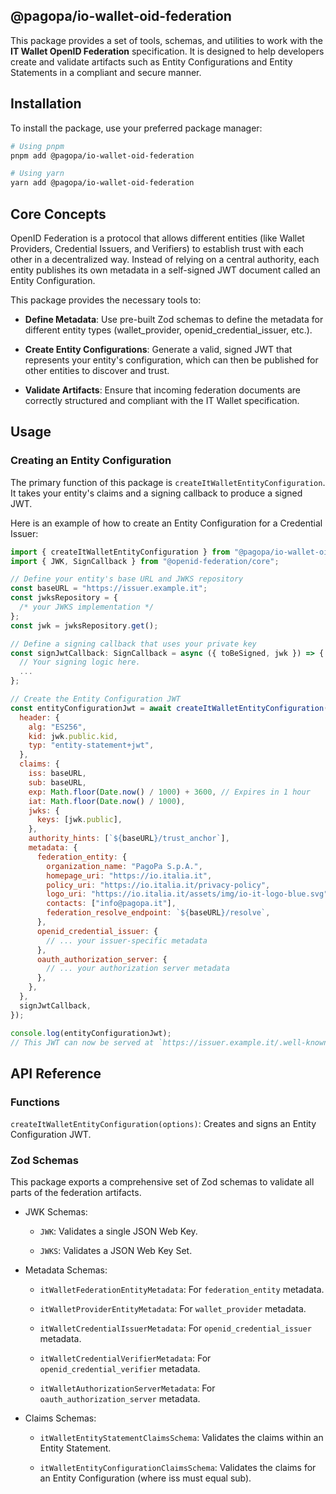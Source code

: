 ## @pagopa/io-wallet-oid-federation

This package provides a set of tools, schemas, and utilities to work with the **IT Wallet OpenID Federation** specification. It is designed to help developers create and validate artifacts such as Entity Configurations and Entity Statements in a compliant and secure manner.

## Installation

To install the package, use your preferred package manager:

```bash
# Using pnpm
pnpm add @pagopa/io-wallet-oid-federation

# Using yarn
yarn add @pagopa/io-wallet-oid-federation
```

## Core Concepts

OpenID Federation is a protocol that allows different entities (like Wallet Providers, Credential Issuers, and Verifiers) to establish trust with each other in a decentralized way. Instead of relying on a central authority, each entity publishes its own metadata in a self-signed JWT document called an Entity Configuration.

This package provides the necessary tools to:

- **Define Metadata**: Use pre-built Zod schemas to define the metadata for different entity types (wallet_provider, openid_credential_issuer, etc.).

- **Create Entity Configurations**: Generate a valid, signed JWT that represents your entity's configuration, which can then be published for other entities to discover and trust.

- **Validate Artifacts**: Ensure that incoming federation documents are correctly structured and compliant with the IT Wallet specification.

## Usage

### Creating an Entity Configuration

The primary function of this package is `createItWalletEntityConfiguration`. It takes your entity's claims and a signing callback to produce a signed JWT.

Here is an example of how to create an Entity Configuration for a Credential Issuer:

```javascript
import { createItWalletEntityConfiguration } from "@pagopa/io-wallet-oid-federation";
import { JWK, SignCallback } from "@openid-federation/core";

// Define your entity's base URL and JWKS repository
const baseURL = "https://issuer.example.it";
const jwksRepository = {
  /* your JWKS implementation */
};
const jwk = jwksRepository.get();

// Define a signing callback that uses your private key
const signJwtCallback: SignCallback = async ({ toBeSigned, jwk }) => {
  // Your signing logic here.
  ...
};

// Create the Entity Configuration JWT
const entityConfigurationJwt = await createItWalletEntityConfiguration({
  header: {
    alg: "ES256",
    kid: jwk.public.kid,
    typ: "entity-statement+jwt",
  },
  claims: {
    iss: baseURL,
    sub: baseURL,
    exp: Math.floor(Date.now() / 1000) + 3600, // Expires in 1 hour
    iat: Math.floor(Date.now() / 1000),
    jwks: {
      keys: [jwk.public],
    },
    authority_hints: [`${baseURL}/trust_anchor`],
    metadata: {
      federation_entity: {
        organization_name: "PagoPa S.p.A.",
        homepage_uri: "https://io.italia.it",
        policy_uri: "https://io.italia.it/privacy-policy",
        logo_uri: "https://io.italia.it/assets/img/io-it-logo-blue.svg",
        contacts: ["info@pagopa.it"],
        federation_resolve_endpoint: `${baseURL}/resolve`,
      },
      openid_credential_issuer: {
        // ... your issuer-specific metadata
      },
      oauth_authorization_server: {
        // ... your authorization server metadata
      },
    },
  },
  signJwtCallback,
});

console.log(entityConfigurationJwt);
// This JWT can now be served at `https://issuer.example.it/.well-known/openid-federation`
```

## API Reference

### Functions

`createItWalletEntityConfiguration(options)`: Creates and signs an Entity Configuration JWT.

### Zod Schemas

This package exports a comprehensive set of Zod schemas to validate all parts of the federation artifacts.

- JWK Schemas:
  - `JWK`: Validates a single JSON Web Key.

  - `JWKS`: Validates a JSON Web Key Set.

- Metadata Schemas:
  - `itWalletFederationEntityMetadata`: For `federation_entity` metadata.

  - `itWalletProviderEntityMetadata`: For `wallet_provider` metadata.

  - `itWalletCredentialIssuerMetadata`: For `openid_credential_issuer` metadata.

  - `itWalletCredentialVerifierMetadata`: For `openid_credential_verifier` metadata.

  - `itWalletAuthorizationServerMetadata`: For `oauth_authorization_server` metadata.

- Claims Schemas:
  - `itWalletEntityStatementClaimsSchema`: Validates the claims within an Entity Statement.

  - `itWalletEntityConfigurationClaimsSchema`: Validates the claims for an Entity Configuration (where iss must equal sub).
